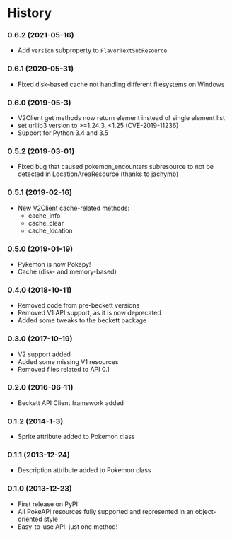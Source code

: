 # History
### 0.6.2 (2021-05-16)
* Add `version` subproperty to `FlavorTextSubResource` 

### 0.6.1 (2020-05-31)
* Fixed disk-based cache not handling different filesystems on Windows

### 0.6.0 (2019-05-3)
* V2Client get methods now return element instead of single element list
* set urllib3 version to >=1.24.3, <1.25 (CVE-2019-11236)
* Support for Python 3.4 and 3.5

### 0.5.2 (2019-03-01)
* Fixed bug that caused pokemon_encounters subresource to not be detected in LocationAreaResource
(thanks to [jachymb](https://github.com/jachymb))

### 0.5.1 (2019-02-16)
* New V2Client cache-related methods:
    * cache_info
    * cache_clear
    * cache_location

### 0.5.0 (2019-01-19)
* Pykemon is now Pokepy!
* Cache (disk- and memory-based)

### 0.4.0 (2018-10-11)
* Removed code from pre-beckett versions
* Removed V1 API support, as it is now deprecated
* Added some tweaks to the beckett package

### 0.3.0 (2017-10-19)
* V2 support added
* Added some missing V1 resources
* Removed files related to API 0.1

### 0.2.0 (2016-06-11)
* Beckett API Client framework added

### 0.1.2 (2014-1-3)
* Sprite attribute added to Pokemon class

### 0.1.1 (2013-12-24)
* Description attribute added to Pokemon class

### 0.1.0 (2013-12-23)
* First release on PyPI
* All PokéAPI resources fully supported and represented in an object-oriented style
* Easy-to-use API: just one method!

